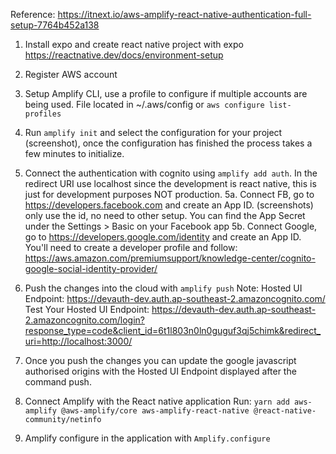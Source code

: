 Reference: https://itnext.io/aws-amplify-react-native-authentication-full-setup-7764b452a138

1. Install expo and create react native project with expo https://reactnative.dev/docs/environment-setup
2. Register AWS account
3. Setup Amplify CLI, use a profile to configure if multiple accounts are being used. File located in ~/.aws/config or `aws configure list-profiles`
4. Run `amplify init` and select the configuration for your project (screenshot), once the configuration has finished the process takes a few minutes to initialize.
5. Connect the authentication with cognito using `amplify add auth`. In the redirect URI use localhost since the development is react native, this is just for development purposes NOT production.
5a. Connect FB, go to https://developers.facebook.com and create an App ID. (screenshots) only use the id, no need to other setup. You can find the App Secret under the Settings > Basic on your Facebook app 
5b. Connect Google, go to https://developers.google.com/identity and create an App ID. You'll need to create a developer profile and follow: https://aws.amazon.com/premiumsupport/knowledge-center/cognito-google-social-identity-provider/
6. Push the changes into the cloud with `amplify push`
Note: 
Hosted UI Endpoint: https://devauth-dev.auth.ap-southeast-2.amazoncognito.com/
Test Your Hosted UI Endpoint: https://devauth-dev.auth.ap-southeast-2.amazoncognito.com/login?response_type=code&client_id=6t1l803n0ln0guguf3qj5chimk&redirect_uri=http://localhost:3000/

7. Once you push the changes you can update the google javascript authorised origins with the Hosted UI Endpoint displayed after the command push.

8. Connect Amplify with the React native application
Run: `yarn add aws-amplify @aws-amplify/core aws-amplify-react-native @react-native-community/netinfo`

9. Amplify configure in the application with `Amplify.configure`

